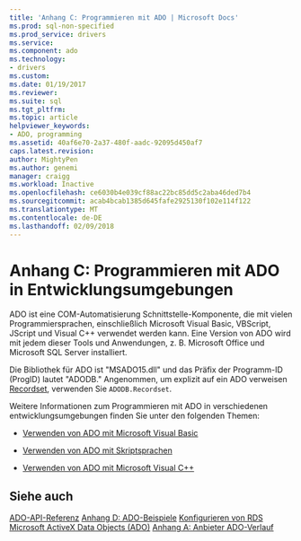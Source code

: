 ```yaml
---
title: 'Anhang C: Programmieren mit ADO | Microsoft Docs'
ms.prod: sql-non-specified
ms.prod_service: drivers
ms.service: 
ms.component: ado
ms.technology:
- drivers
ms.custom: 
ms.date: 01/19/2017
ms.reviewer: 
ms.suite: sql
ms.tgt_pltfrm: 
ms.topic: article
helpviewer_keywords:
- ADO, programming
ms.assetid: 40af6e70-2a37-480f-aadc-92095d450af7
caps.latest.revision: 
author: MightyPen
ms.author: genemi
manager: craigg
ms.workload: Inactive
ms.openlocfilehash: ce6030b4e039cf88ac22bc85dd5c2aba46ded7b4
ms.sourcegitcommit: acab4bcab1385d645fafe2925130f102e114f122
ms.translationtype: MT
ms.contentlocale: de-DE
ms.lasthandoff: 02/09/2018
---
```

# <a name="appendix-c-programming-with-ado-in-development-environments"></a>Anhang C: Programmieren mit ADO in Entwicklungsumgebungen
ADO ist eine COM-Automatisierung Schnittstelle-Komponente, die mit vielen Programmiersprachen, einschließlich Microsoft Visual Basic, VBScript, JScript und Visual C++ verwendet werden kann. Eine Version von ADO wird mit jedem dieser Tools und Anwendungen, z. B. Microsoft Office und Microsoft SQL Server installiert.

 Die Bibliothek für ADO ist "MSADO15.dll" und das Präfix der Programm-ID (ProgID) lautet "ADODB." Angenommen, um explizit auf ein ADO verweisen [Recordset](../../../ado/reference/ado-api/recordset-object-ado.md), verwenden Sie `ADODB.Recordset`.

 Weitere Informationen zum Programmieren mit ADO in verschiedenen entwicklungsumgebungen finden Sie unter den folgenden Themen:

-   [Verwenden von ADO mit Microsoft Visual Basic](../../../ado/guide/appendixes/using-ado-with-microsoft-visual-basic.md)

-   [Verwenden von ADO mit Skriptsprachen](../../../ado/guide/appendixes/using-ado-with-scripting-languages.md)

-   [Verwenden von ADO mit Microsoft Visual C++](../../../ado/guide/appendixes/using-ado-with-microsoft-visual-c.md)

## <a name="see-also"></a>Siehe auch
 [ADO-API-Referenz](../../../ado/reference/ado-api/ado-api-reference.md) [Anhang D: ADO-Beispiele](../../../ado/guide/appendixes/appendix-d-ado-samples.md) [Konfigurieren von RDS](../../../ado/guide/remote-data-service/configuring-rds.md) [Microsoft ActiveX Data Objects (ADO)](../../../ado/microsoft-activex-data-objects-ado.md) [Anhang A: Anbieter ](../../../ado/guide/appendixes/appendix-a-providers.md) [ADO-Verlauf](../../../ado/guide/ado-history.md)

